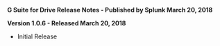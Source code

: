 **G Suite for Drive Release Notes - Published by Splunk March 20, 2018**


**Version 1.0.6 - Released March 20, 2018**

* Initial Release
